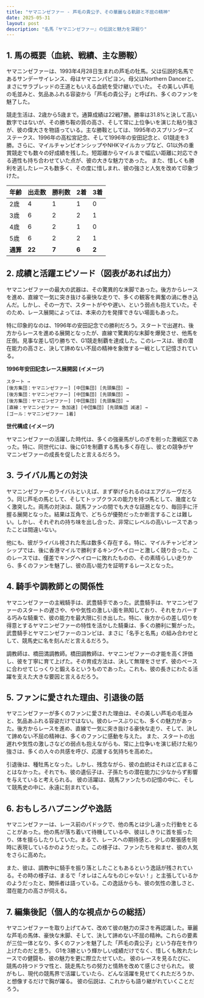 ```yaml
---
title: "ヤマニンゼファー - 芦毛の貴公子、その華麗なる軌跡と不屈の精神"
date: 2025-05-31
layout: post
description: "名馬『ヤマニンゼファー』の伝説と魅力を深堀り"
---
```


## 1. 馬の概要（血統、戦績、主な勝鞍）

ヤマニンゼファーは、1993年4月28日生まれの芦毛の牡馬。父は伝説的名馬であるサンデーサイレンス、母はヤマニンパピヨン。母父はNorthern Dancerと、まさにサラブレッドの王道ともいえる血統を受け継いでいた。  その美しい芦毛の毛並みと、気品あふれる容姿から「芦毛の貴公子」と呼ばれ、多くのファンを魅了した。

競走生活は、2歳から5歳まで。通算成績は22戦7勝。勝率は31.8%と決して高い数字ではないが、その勝ち鞍の質の高さ、そして常に上位争いを演じた粘り強さが、彼の偉大さを物語っている。主な勝鞍としては、1995年のスプリンターズステークス、1996年の高松宮記念、そして1996年の安田記念と、G1競走を3勝。さらに、マイルチャンピオンシップやNHKマイルカップなど、G1以外の重賞競走でも数々の好成績を残した。短距離からマイルまで幅広い距離に対応できる適性も持ち合わせていた点が、彼の大きな魅力であった。  また、惜しくも勝利を逃したレースも数多く、その度に惜しまれ、彼の強さと人気を改めて印象づけた。

| 年齢 | 出走数 | 勝利数 | 2着 | 3着 |
|---|---|---|---|---|
| 2歳 | 4 | 1 | 1 | 0 |
| 3歳 | 6 | 2 | 2 | 1 |
| 4歳 | 6 | 2 | 1 | 0 |
| 5歳 | 6 | 2 | 2 | 1 |
| **通算** | **22** | **7** | **6** | **2** |


## 2. 成績と活躍エピソード（図表があれば出力）

ヤマニンゼファーの最大の武器は、その驚異的な末脚であった。後方からレースを進め、直線で一気に突き抜ける豪快な走りで、多くの観客を興奮の渦に巻き込んだ。しかし、その一方で、スタートがやや遅い、という弱点も抱えていた。そのため、レース展開によっては、本来の力を発揮できない場面もあった。

特に印象的なのは、1996年の安田記念での勝利だろう。スタートで出遅れ、後方からレースを進める展開となったが、直線で驚異的な末脚を爆発させ、他馬を圧倒。見事な差し切り勝ちで、G1競走制覇を達成した。このレースは、彼の潜在能力の高さと、決して諦めない不屈の精神を象徴する一戦として記憶されている。

**1996年安田記念レース展開図 (イメージ)**

```
スタート → 
[後方集団：ヤマニンゼファー] [中団集団] [先頭集団] →
[後方集団：ヤマニンゼファー] [中団集団] [先頭集団] →
[後方集団：ヤマニンゼファー] [中団集団] [先頭集団] →
[直線：ヤマニンゼファー 急加速] [中団集団] [先頭集団 減速] →
[ゴール：ヤマニンゼファー 1着]
```

**世代構成 (イメージ)**

ヤマニンゼファーの活躍した時代は、多くの強豪馬がしのぎを削った激戦区であった。特に、同世代には、後にG1を制覇する馬も多く存在し、彼との競争がヤマニンゼファーの成長を促したと言えるだろう。


## 3. ライバル馬との対決

ヤマニンゼファーのライバルといえば、まず挙げられるのはエアグルーヴだろう。同じ芦毛の馬として、そしてトップクラスの能力を持つ馬として、幾度となく激突した。両馬の対決は、競馬ファンの間でも大きな話題となり、毎回手に汗握る展開となった。結果は互角で、どちらが優勢だったか断言することは難しい。しかし、それぞれの持ち味を出し合った、非常にレベルの高いレースであったことは間違いない。

他にも、彼がライバル視された馬は数多く存在する。特に、マイルチャンピオンシップでは、後に香港マイルで勝利するキングヘイローと激しく競り合った。このレースでは、僅差でキングヘイローに敗れたものの、その素晴らしい走りから、多くのファンを魅了し、彼の高い能力を証明するレースとなった。


## 4. 騎手や調教師との関係性

ヤマニンゼファーの主戦騎手は、武豊騎手であった。武豊騎手は、ヤマニンゼファーのスタートの遅さや、やや気性の激しい面を熟知しており、それをカバーする巧みな騎乗で、彼の能力を最大限に引き出した。特に、後方からの差し切りを得意とするヤマニンゼファーの特性を活かした騎乗は、多くの勝利に繋がった。  武豊騎手とヤマニンゼファーのコンビは、まさに「名手と名馬」の組み合わせとして、競馬史に名を刻んだと言えるだろう。

調教師は、橋田満調教師。橋田調教師は、ヤマニンゼファーの才能を高く評価し、彼を丁寧に育て上げた。その育成方法は、決して無理をさせず、彼のペースに合わせてじっくりと鍛えるというものであった。これも、彼の長きにわたる活躍を支えた大きな要因と言えるだろう。


## 5. ファンに愛された理由、引退後の話

ヤマニンゼファーが多くのファンに愛された理由は、その美しい芦毛の毛並みと、気品あふれる容姿だけではない。彼のレースぶりにも、多くの魅力があった。後方からレースを進め、直線で一気に突き抜ける豪快な走り、そして、決して諦めない不屈の精神は、多くのファンに感動を与えた。  また、スタートの出遅れや気性の激しさなどの弱点も抱えながらも、常に上位争いを演じ続けた粘り強さは、多くの人々の共感を呼び、応援する気持ちを高めた。

引退後は、種牡馬となった。しかし、残念ながら、彼の血統はそれほど広まることはなかった。それでも、彼の遺伝子は、子孫たちの潜在能力に少なからず影響を与えていると考えられる。  彼の活躍は、競馬ファンたちの記憶の中に、そして競馬史の中に、永遠に刻まれている。


## 6. おもしろハプニングや逸話

ヤマニンゼファーは、レース前のパドックで、他の馬とは少し違った行動をとることがあった。他の馬が落ち着いて待機している中、彼はしきりに首を振ったり、体を揺らしたりしていた。まるで、レースへの期待感と、少しの緊張感を同時に表現しているかのようだった。この様子は、ファンたちを和ませ、彼の人気をさらに高めた。

また、彼は、調教中に騎手を振り落としたこともあるという逸話が残されている。その時の様子は、まるで「オレはこんなものじゃない！」と主張しているかのようだったと、関係者は語っている。この逸話からも、彼の気性の激しさと、潜在能力の高さが伺える。


## 7. 編集後記（個人的な視点からの総括）

ヤマニンゼファーを取り上げてみて、改めて彼の魅力の深さを再認識した。華麗な芦毛の馬体、豪快な末脚、そして、決して諦めない不屈の精神。これらの要素が三位一体となり、多くのファンを魅了した「芦毛の貴公子」という存在を作り上げたのだと思う。  G1を3勝という輝かしい成績だけでなく、惜しくも敗れたレースでの健闘も、彼の魅力を更に際立たせていた。  彼のレースを見るたびに、競馬の持つドラマ性と、競走馬たちの努力と情熱を改めて感じさせられた。  彼がもし、現代の競馬界で活躍していたら、どんな活躍を見せてくれただろうか、と想像するだけで胸が躍る。  彼の伝説は、これからも語り継がれていくことだろう。
